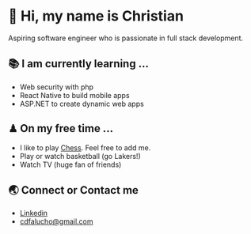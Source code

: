 # 👋 Hi, my name is Christian  
Aspiring software engineer who is passionate in full stack development.

## 📚 I am currently learning ...

- Web security with php
- React Native to build mobile apps
- ASP.NET to create dynamic web apps

## ♟ On my free time ...

- I like to play [Chess](https://www.chess.com/register?ref_id=62505398). Feel free to add me.
- Play or watch basketball (go Lakers!)
- Watch TV (huge fan of friends)
 
## 🌏 Connect or Contact me 

- [Linkedin](https://www.linkedin.com/in/cdfalucho/)
- cdfalucho@gmail.com





